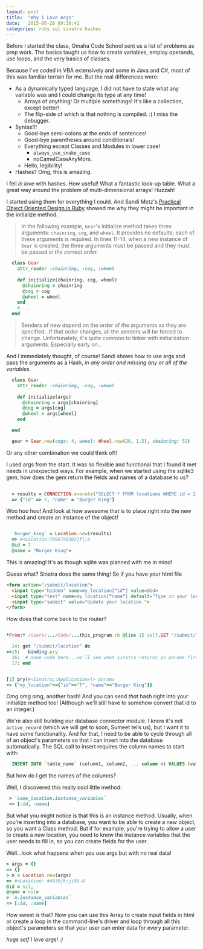 ```yaml
---
layout: post
title:  "Why I Love Args"
date:   2015-06-20 09:10:41
categories: ruby sql sinatra hashes
---
```


Before I started the class, Omaha Code School sent us a list of problems as prep work.  The basics taught us how to create variables, employ operands, use loops, and the very basics of classes.  

Because I've coded in VBA extensively and some in Java and C#, most of this was familiar terrain for me.  But the real differences were:

  - As a dynamically typed language, I did not have to state what any variable was and I could change its type at any time!
    - Arrays of anything!  Or multiple somethings!  It's like a collection, except better!
    - The flip-side of which is that nothing is compiled.  :( I miss the debugger.
  - Syntax!!!  
    - Good-bye semi-colons at the ends of sentences!  
    - Good-bye parentheses around conditionals!  
    - Everything except Classes and Modules in lower case!
      - `always_use_snake_case`
      - noCamelCaseAnyMore.
    - Hello, legibility!
  - Hashes?  Omg, this is amazing.


I fell _in love_ with hashes.  How useful!  What a fantastic look-up table.  What a great way around the problem of multi-dimensional arrays!  Huzzah!  

I started using them for everything I could.  And Sandi Metz's [Practical Object Oriented Design in Ruby](http://www.poodr.com/) showed me why they might be important in the initialize method.

>In the following example, `Gear`'s initialize method takes three arguments: `chainring`, `cog`, and `wheel`.  It provides no defaults; each of these arguments is required.  In lines 11-14, when a new instance of `Gear` is created, the three arguments must be passed and they must be passed _in the correct order._

```ruby
  class Gear
    attr_reader :chainring, :cog, :wheel
  
    def initialize(chainring, cog, wheel)
      @chainring = chainring
      @cog = cog
      @wheel = wheel
    end
    #....
  end
```

>Senders of new depend on the order of the arguments as they are specified...If that order changes, all the senders will be forced to change.  Unfortunately, it's quite common to tinker with initialization arguments.  Especially early on...

And I immediately thought, of course!  Sandi shows how to use args and pass the arguments as a Hash, _in any order and missing any or all of the variables._

```ruby
  class Gear
    attr_reader :chainring, :cog, :wheel
    
    def initialize(args)
      @chainring = args[chainring]
      @cog = args[cog]
      @wheel = args[wheel]
    end

  end

  gear = Gear.new(cogs: 4, wheel: Wheel.new(26, 1.5), chainring: 52)
```

Or any other combination we could think of!!

I used args from the start.  It was so flexible and functional that I found it met needs in unexpected ways.  For example, when we started using the sqlite3 gem, how does the gem return the fields and names of a database to us?

```ruby
  
  > results = CONNECTION.execute("SELECT * FROM locations WHERE id = 2;")
  => {"id" => 7, "name" = "Burger King"}

```

Woo hoo hoo!  And look at how awesome that is to place right into the new method and create an instance of the object!

```ruby

  `burger_king` = Location.new(results)
  => #<Location:7898790382jfl;a
  @id = 7
  @name = "Burger King">

```

This is amazing!  It's as though sqlite was planned with me in mind!

Guess what?  Sinatra does the same thing!  So if you have your html file

```html
<form action="/submit/location">
  <input type="hidden" name=my_location["id"] value=@id>
  <input type="text" name=my_location["name"] default="Type in your location here">
  <input type="submit" value="Update your location.">
</form>
```

How does that come back to the router?

```ruby

*From:* /Users/.../Code/...this_program.rb @line 15 self.GET "/submit/location" 

  14: get "/submit/location" do
=>15:   binding.pry
  16:  # some code here...we'll see what sinatra returns in params first
  17: end


[1] pry(#<Sinatra::Application>)> params
=> {"my_location"=>{"id"=>"7", "name"=>"Burger King"}}
```

Omg omg omg, another hash!  And you can send *that* hash right into your initialize method too!  (Although we'll still have to somehow convert that id to an integer.)

We're also still building our database connector module.  I know it's not `active_record` (which we will get to soon, Sumeet tells us), but I want it to have some functionality.  And for that, I need to be able to cycle through all of an object's parameters so that I can insert into the database automatically.  The SQL call to insert requires the column names to start with:

```SQL
  INSERT INTO `table_name` (column1, column2, ... column n) VALUES (value1, value2, ... valuen);
```

But how do I get the names of the columns? 

Well, I discovered this really cool little method:

```ruby
 > `some_location.instance_variables`
 => [:id, :name]
```

But what you might notice is that this is an instance method.  Usually, when you're inserting into a database, you want to be able to create a new object, so you want a Class method.  But if for example, you're trying to allow a user to create a new location, you need to know the instance variables that the user needs to fill in, so you can create fields for the user.  

Well...look what happens when you use args but with no real data!

```ruby
> args = {}
=> {}
> n = Location.new(args)
=> #<Location: #4839jk;ji98-8
@id = nil,
@name = nil>
> `n.instance_variables`
=> [:id, :name]
```

How sweet is that?  Now you can use this Array to create input fields in html or create a loop in the command-line's driver and loop through all this object's parameters so that your user can enter data for every parameter.

*hugs self* _I love args! :)_
